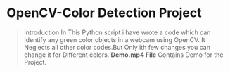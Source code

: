 # **OpenCV-Color Detection Project**
> Introduction
In This Python script i have wrote a code which can Identify any green color objects in a webcam using OpenCV.
It Neglects all other color codes.But Only ith few changes you can change it for Different colors.
**Demo.mp4 File** Contains Demo for the Project.
